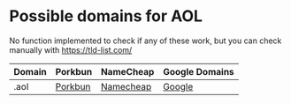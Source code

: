 # Possible domains for AOL

No function implemented to check if any of these work, but you can check manually with https://tld-list.com/

| Domain | Porkbun | NameCheap | Google Domains |
|---|---|---|---|
| .aol | [Porkbun](https://porkbun.com/checkout/search?prb=e814663da1&tlds=&idnLanguage=&search=search&q=.aol) | [Namecheap](https://www.namecheap.com/domains/registration/results/?domain=.aol) | [Google](https://domains.google.com/registrar/search?searchTerm=.aol) |
